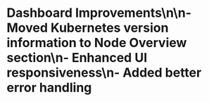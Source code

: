 # Dashboard Improvements\n\n- Moved Kubernetes version information to Node Overview section\n- Enhanced UI responsiveness\n- Added better error handling
